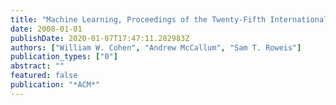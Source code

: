 ```yaml
---
title: "Machine Learning, Proceedings of the Twenty-Fifth International Conference (ICML 2008), Helsinki, Finland, June 5-9, 2008"
date: 2008-01-01
publishDate: 2020-01-07T17:47:11.282983Z
authors: ["William W. Cohen", "Andrew McCallum", "Sam T. Roweis"]
publication_types: ["0"]
abstract: ""
featured: false
publication: "*ACM*"
---
```



